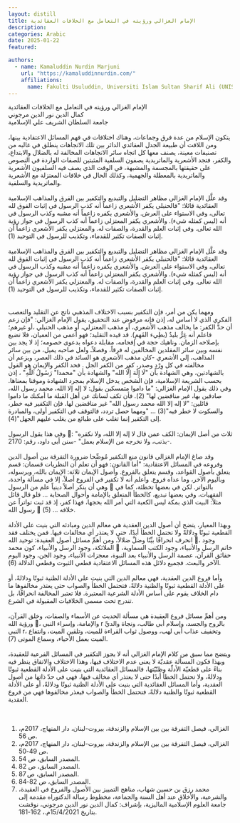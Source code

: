 ```yaml
---
layout: distill
title: الإمام الغزالي ورؤيته في التعامل مع الخلافات العقائدية
description:
categories: Arabic
date: 2025-01-22
featured:

authors:
  - name: Kamaluddin Nurdin Marjuni
    url: "https://kamaluddinnurdin.com/"
    affiliations:
      name: Fakulti Usuluddin, Universiti Islam Sultan Sharif Ali (UNISSA)
---
```


<div class="rtl">

الإمام الغزالي ورؤيته في التعامل مع الخلافات العقائدية
<br>
كمال الدين نور الدين مرجوني
<br>
جامعة السلطان الشريف علي الإسلامية
<br>
<br>
يتكون الإسلام من عدة فرق وجماعات، وهناك اختلافات في فهم المسائل الاعتقادية بينها، ومن اللافت أن طبيعة الجدل العقائدي الدائر بين تلك الاتجاهات ينطلق في غالبه من تصنيفات معينة، يصنف معها كل اتجاه سائر الاتجاهات المخالفة له بالضلال والابتداع، والكفر، فتجد الأشعرية والماتريدية يصفون السلفية المثبتين للصفات الواردة في النصوص على حقيقتها بالمجسمة والمشبهة، في الوقت الذي يصف فيه السلفيون الأشعرية والماتريدية بالمعطلة والجهمية، وكذلك الحال في خلافات المعتزلة مع الأشعرية والماتريدية والسلفية.
<br>
<br>
وقد علَّل الإمام الغزالي مظاهر التضليل والتبديع والتكفير بين الفرق والمذاهب الإسلامية العقائدية قائلا: "فالحنبلي يكفر الأشعري زاعماً أنه كذب الرسول في إثبات الفوق لله تعالى، وفي الاستواء على العرش. والأشعري يكفره زاعماً أنه مشبه وكذب الرسول في أنه (ليس كمثله شيء). والأشعري يكفر المعتزلي زاعماً أنه كذب الرسول في جواز رؤية الله تعالى. وفي إثبات العلم والقدرة، والصفات له. والمعتزلي يكفر الأشعري زاعماً أن إثبات الصفات تكثير للقدماء، وتكذيب للرسول في التوحيد (1).
<br>
<br>
وقد علَّل الإمام الغزالي مظاهر التضليل والتبديع والتكفير بين الفرق والمذاهب الإسلامية العقائدية قائلا: "فالحنبلي يكفر الأشعري زاعماً أنه كذب الرسول في إثبات الفوق لله تعالى، وفي الاستواء على العرش. والأشعري يكفره زاعماً أنه مشبه وكذب الرسول في أنه (ليس كمثله شيء). والأشعري يكفر المعتزلي زاعماً أنه كذب الرسول في جواز رؤية الله تعالى. وفي إثبات العلم والقدرة، والصفات له. والمعتزلي يكفر الأشعري زاعماً أن إثبات الصفات تكثير للقدماء، وتكذيب للرسول في التوحيد (1).
<br>
<br>  
ومهما يكن من أمر، فإن التكفير بسبب الاختلاف المذهبي ناتج عن التقليد والتعصب الفكري الذي لا أساس له، إذن فإنه مرفوض عند التحقيق، يقول الإمام الغزالي: "فإن زعم أن حدَّ الكفر: ما يخالف مذهب الأشعري، أو مذهب المعتزلي، أو مذهب الحنبلي ،أو غيرهم؛ فاعلم أنه غِرُّ بليدٌ (بطِيء الفَهمِ). قد قيده التقليد؛ فهو أعمى من العميان، فلا تضيع بإصلاحه الزمان. وناهيك حجة في إفحامه، مقابلة دعواه بدعوى خصومه؛ إذ لا يجد بين نفسه وبين سائر المقلدين المخالفين له فرقاً، وفصلاًـ ولعل صاحبه يميل، من بين سائر المذاهب، إلى الأشعري -كان مذهب الأشعري هو السائد في ذلك العصر، ويزعم أن مخالفته في كل وِرْدٍ وصدر، كفر من الكفر الجل . فحد الكفر والإيمان هو القول بالشهادتين، وهي الشهادة بأن "لَا إِلَٰهَ إِلَّا الله" والشهادة بأن "محمدا" رَسُولُ ٱللَّٰهِ" ، إذن بحسب الشريعة الإسلامية، فإن الشخص يدخل الإسلام بمجرد الشهادة وموقنا بمعناها. وفي ذلك يقول الإمام الغزالي: "ما داموا متمسكين بقول: لا إله إلا الله، محمد رسول الله، صادقين بها، غير مناقضين لها" (2). فأن تكف لسانك عن أهل القبلة ما أمكنك ما داموا قائلين: "لا إله إلا الله محمد رسول الله" غير مناقضين لها. فإن التكفير فيه خطر، والسكوت لا خطر فيه"(3) ... "ومهما حصل تردد، فالتوقف في التكفير أولى، والمبادرة إلى التكفير إنما تغلب على طبائع من يغلب عليهم الجهل"(4).
<br>
<br>
وفي هذا يقول الرسول : "ثلاث من أصل الإيمان: الكف عمن قال لا إله إلا الله، ولا نكفره بذنب، ولا نخرجه من الإسلام بعمل" -سنن أبي داود، رقم: 2170-.
<br>
<br>
وقد صاغ الإمام الغزالي قانون منع التكفير مُوضِّحا ضرورة التفرقة بين أصول الدين وفروعه في المسائل الاعتقادية: "أما القانون: فهو أن تعلم أن النظريات قسمان: قسم يتعلق بأصول القواعد، وقسم يتعلق بالفروع. وأصول الإيمان ثلاثة: الإيمان بالله، وبرسوله، وباليوم الآخر، وما عداه فروع. واعلم أنه لا تكفير في الفروع أصلاً، إلا في مسألة واحدة، وهي أن ينكر أصلاً دينياً علم من الرسول  بالتواتر. لكن في بعضها تخطئة، كما في الفقهيات، وفي بعضها تبديع، كالخطأ المتعلق بالإمامة وأحوال الصحابة ... فلو قال قائل مثلاً: البيت الذي بمكة ليس الكعبة التي أمر الله بحجها، فهذا كفر، إذ قد ثبت تواتراً عن رسول الله  خلافه ... (5).
<br>
<br>
وبهذا المعيار، يتضح أن أصول الدين العقدية هي معالم الدين ومبادئه التي بنيت على الأدلة القطعية ثبوتًا ودلالةً ولا تحتمل الخطأ أبدًا، حتى لا يعتذر أي مخالفات فيها. فمن يختلف فقد انحرف انحرافًا بيِّنًا وضلَّ ضلالاً، ومن أهمِّ مسائل أصول العقيدة: توحيد الله ، وجود الملائكة، وجود الرسل والأنبياء، كون محمد  خاتم الرسل والأنبياء، وجود الكتب السماوية، حقائق القرآن، عصمة الرسل والأنبياء بعد النبوة، معجزات الأنبياء، وجود الجن، وجود اليوم الآخر والبعث. فجميع دلائل هذه المسائل الاعتقادية قطعي الثبوت وقطعي الدلالة (6).
<br>
<br>
وأما فروع الدين العقدية، فهي معالم الدين التي بنيت على الأدلة الظنية ثبوتًا ودلالةً، أو على الأدلة القطعية ثبوتًا والظنية دلالةً، فتحتمل الخطأ والصواب حتى يعتذر مخالفوها ما دام الخلاف يقوم على أساس الأدلة الشرعية المعتبرة. فلا تعتبر المخالفة انحرافًا، بل تندرج تحت مسمى الخلافيات المقبولة في الشرع.
<br>
<br>
ومن أهمِّ مسائل فروع العقيدة هي مسألة الحديث عن الأسماء والصفات، وخلق القرآن، ورؤية الله ، والإمامة، وإسراء النبي r بالروح والجسد، وإسلام أبي طالب، ونجاة والديِّ النبي r، وتخفيف عذاب أبي لهب، ووصول ثواب القراءة للميت، وتلقين الميت، وانتفاع الميت بعمل الأحياء، وسماع الموتى (7).
<br>
<br>
ويتضح مما سبق من كلام الإمام الغزالي أنه لا يجوز التكفير في المسائل الفرعية للعقيدة، وبهذا فكون المسألة عقديّة لا يعني عدم الاختلاف فيها، وهذا الاختلاف والاتفاق ينظر فيه بناءً على قطعيّة الأدلّة وظنّيّتها، فالمسائل العقائدية التي بنيت على الأدلة القطعية ثبوتًا ودلالةً، ولا تحتمل الخطأ أبدًا حتى لا يعتذر أي مخالف فيها، فهي في حدّ ذاتها من أصول العقدية، وأما المسائل العقائدية التي بنيت على الأدلة الظنية ثبوتًا ودلالةً، أو على الأدلة القطعية ثبوتًا والظنية دلالةً، فتحتمل الخطأ والصواب فيعذر مخالفوها فهي من فروع العقدية.
<br>  
<br>

1. الغزالي، فيصل التفرقة بين بين الإسلام والزندقة، بيروت-لبنان، دار المنهاج، 2017م، ص 56.
   <br>
2. الغزالي، فيصل التفرقة بين بين الإسلام والزندقة، بيروت-لبنان، دار المنهاج، 2017م، ص 49-50.
   <br>
3. المصدر السابق، ص 54.
   <br>
4. المصدر السابق، ص 82.
   <br>
5. المصدر السابق، ص 87.
   <br>
6. المصدر السابق، ص 82-84.
   <br>
7. محمد رزق بن حسين شهاب، مناهج التمييز بين الأصول والفروع في العقيدة، والشرعية، والأخلاق عند أهل السنة والجماعة، مخطوط رسالة الدكتوراه مقدمة إلى جامعة العلوم الإسلامية الماليزية، بإشراف: كمال الدين نور الدين مرجوني، نوقشت بتاريخ 15/4/2021م.، 162-181.
</div>
